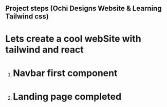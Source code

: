 ## Project steps (Ochi Designs Website & Learning Tailwind css)

<h1> Lets create a cool webSite with tailwind and react</h1>

<ol> 
<li>
<h1>Navbar first component</h1>
</li>
<li>
<h1>
Landing page completed </h1></li>

</ol>
